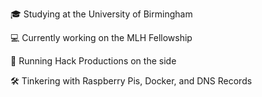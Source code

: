 🎓 Studying at the University of Birmingham

💻 Currently working on the MLH Fellowship 

🎥 Running Hack Productions on the side

🛠️ Tinkering with Raspberry Pis, Docker, and DNS Records
